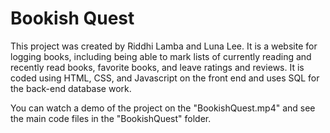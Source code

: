 # Bookish Quest

This project was created by Riddhi Lamba and Luna Lee. It is a website for logging books, including being able to mark lists of currently reading and recently read books, favorite books, and leave ratings and reviews. It is coded using HTML, CSS, and Javascript on the front end and uses SQL for the back-end database work.

You can watch a demo of the project on the "BookishQuest.mp4" and see the main code files in the "BookishQuest" folder.
